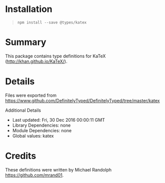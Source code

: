 # Installation
> `npm install --save @types/katex`

# Summary
This package contains type definitions for KaTeX (http://khan.github.io/KaTeX/).

# Details
Files were exported from https://www.github.com/DefinitelyTyped/DefinitelyTyped/tree/master/katex

Additional Details
 * Last updated: Fri, 30 Dec 2016 00:00:11 GMT
 * Library Dependencies: none
 * Module Dependencies: none
 * Global values: katex

# Credits
These definitions were written by Michael Randolph <https://github.com/mrand01>.
